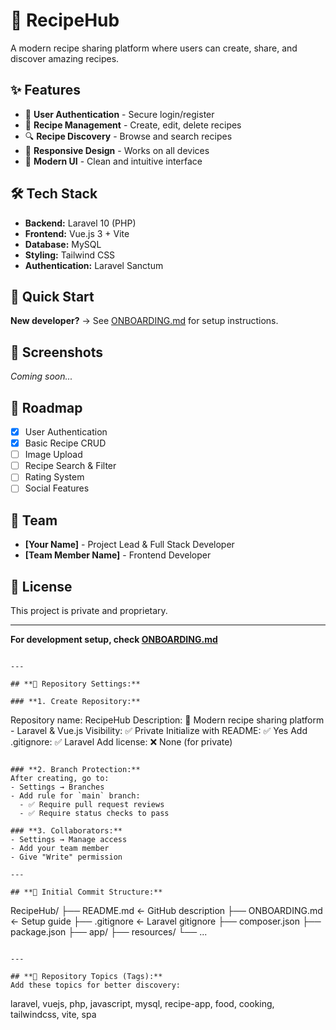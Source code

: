 # 🍳 RecipeHub

A modern recipe sharing platform where users can create, share, and discover amazing recipes.

## ✨ Features

- 🔐 **User Authentication** - Secure login/register
- 📝 **Recipe Management** - Create, edit, delete recipes
- 🔍 **Recipe Discovery** - Browse and search recipes
- 📱 **Responsive Design** - Works on all devices
- 🎨 **Modern UI** - Clean and intuitive interface

## 🛠️ Tech Stack

- **Backend:** Laravel 10 (PHP)
- **Frontend:** Vue.js 3 + Vite
- **Database:** MySQL
- **Styling:** Tailwind CSS
- **Authentication:** Laravel Sanctum

## 🚀 Quick Start

**New developer?** → See [ONBOARDING.md](./ONBOARDING.md) for setup instructions.

## 📸 Screenshots

*Coming soon...*

## 🎯 Roadmap

- [x] User Authentication
- [x] Basic Recipe CRUD
- [ ] Image Upload
- [ ] Recipe Search & Filter
- [ ] Rating System
- [ ] Social Features

## 👥 Team

- **[Your Name]** - Project Lead & Full Stack Developer
- **[Team Member Name]** - Frontend Developer

## 📄 License

This project is private and proprietary.

---

**For development setup, check [ONBOARDING.md](./ONBOARDING.md)**
```

---

## **🔧 Repository Settings:**

### **1. Create Repository:**
```
Repository name: RecipeHub
Description: 🍳 Modern recipe sharing platform - Laravel & Vue.js
Visibility: ✅ Private
Initialize with README: ✅ Yes
Add .gitignore: ✅ Laravel
Add license: ❌ None (for private)
```

### **2. Branch Protection:**
After creating, go to:
- Settings → Branches
- Add rule for `main` branch:
  - ✅ Require pull request reviews
  - ✅ Require status checks to pass

### **3. Collaborators:**
- Settings → Manage access
- Add your team member
- Give "Write" permission

---

## **📂 Initial Commit Structure:**
```
RecipeHub/
├── README.md              ← GitHub description
├── ONBOARDING.md          ← Setup guide
├── .gitignore            ← Laravel gitignore
├── composer.json
├── package.json
├── app/
├── resources/
└── ...
```

---

## **🎯 Repository Topics (Tags):**
Add these topics for better discovery:
```
laravel, vuejs, php, javascript, mysql, recipe-app, 
food, cooking, tailwindcss, vite, spa
